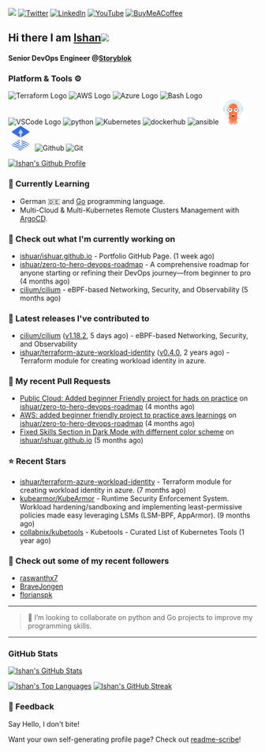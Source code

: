<img src="https://visitor-badge.laobi.icu/badge?page_id=ishuar.ishuar&" width="105px"/> [![Twitter](https://img.shields.io/badge/Twitter-%231DA1F2.svg?style=for-the-badge&logo=Twitter&logoColor=white)](https://twitter.com/ishuar_)
[![LinkedIn](https://img.shields.io/badge/linkedin-%230077B5.svg?style=for-the-badge&logo=linkedin&logoColor=white)](https://linkedin.com/in/ishuar)
[![YouTube](https://img.shields.io/badge/YouTube-%23FF0000.svg?style=for-the-badge&logo=YouTube&logoColor=white)](https://www.youtube.com/@learndevopsdotin) [![BuyMeACoffee](https://img.shields.io/badge/Buy%20Me%20a%20Coffee-ffdd00?style=for-the-badge&logo=buy-me-a-coffee&logoColor=black)](https://www.buymeacoffee.com/ishuar)

## Hi there I am [Ishan](https://ishan.learndevops.in/)<img src="https://raw.githubusercontent.com/MartinHeinz/MartinHeinz/master/wave.gif" width="30px">

#### Senior DevOps Engineer @[Storyblok](https://www.storyblok.com/)

### Platform & Tools ⚙️



<p>
  <img src="https://user-images.githubusercontent.com/25181517/183345121-36788a6e-5462-424a-be67-af1ebeda79a2.png" alt="Terraform Logo" width="50" height="50" />
  <img src="https://cdn.worldvectorlogo.com/logos/aws-2.svg" alt="AWS Logo" width="50" height="50" />
  <img src="https://cdn.worldvectorlogo.com/logos/azure-1.svg" alt="Azure Logo" width="50" height="50" />
  <img src="https://cdn.worldvectorlogo.com/logos/bash-1.svg" alt="Bash Logo" width="50" height="50"  width="50" height="50" />
  <img src="https://cdn.worldvectorlogo.com/logos/visual-studio-code-1.svg" alt="VSCode Logo" width="50" height="50"/>
  <img src="https://worldvectorlogo.com/logos/python-5.svg"alt="python" width="50" height="50" />
  <img src="https://worldvectorlogo.com/logos/kubernets.svg" alt="Kubernetes" width="50" height="50" />
  <img src="https://cdn.worldvectorlogo.com/logos/docker.svg" alt="dockerhub" width="50" height="50" />
  <img src="https://cdn.worldvectorlogo.com/logos/ansible.svg" alt="ansible" width="50" height="50" />
  <img src="./svg/argoprojio-icon.svg" alt="argocd" width="50" height="50" />
  <img src="./svg/fluxcdio-icon.svg" alt="fluxcd" width="50" height="50" />
  <img src="https://worldvectorlogo.com/logos/github-icon-2.svg" alt="Github" width="50" height="50" />
  <img src="https://worldvectorlogo.com/logos/git-icon.svg" alt="Git" width="50" height="50" />
</p>

[![Ishan's Github Profile](https://github-profile-summary-cards.vercel.app/api/cards/profile-details?username=ishuar&theme=github_dark)](https://github.com/vn7n24fzkq/github-profile-summary-cards)


### 🌱 Currently Learning

- German 🇩🇪 and [Go](https://go.dev/doc/) programming language.
- Multi-Cloud & Multi-Kubernetes Remote Clusters Management with [ArgoCD](https://argoproj.io/argo-cd/).

### 👷 Check out what I'm currently working on

- [ishuar/ishuar.github.io](https://github.com/ishuar/ishuar.github.io) - Portfolio GitHub Page. (1 week ago)
- [ishuar/zero-to-hero-devops-roadmap](https://github.com/ishuar/zero-to-hero-devops-roadmap) - A comprehensive roadmap for anyone starting or refining their DevOps journey—from beginner to pro (4 months ago)
- [cilium/cilium](https://github.com/cilium/cilium) - eBPF-based Networking, Security, and Observability (5 months ago)

### 🔭 Latest releases I've contributed to

- [cilium/cilium](https://github.com/cilium/cilium) ([v1.18.2](https://github.com/cilium/cilium/releases/tag/v1.18.2), 5 days ago) - eBPF-based Networking, Security, and Observability
- [ishuar/terraform-azure-workload-identity](https://github.com/ishuar/terraform-azure-workload-identity) ([v0.4.0](https://github.com/ishuar/terraform-azure-workload-identity/releases/tag/v0.4.0), 2 years ago) - Terraform module for creating workload identity in azure.

### 🔨 My recent Pull Requests

- [Public Cloud: Added beginner Friendly project for hads on practice](https://github.com/ishuar/zero-to-hero-devops-roadmap/pull/16) on [ishuar/zero-to-hero-devops-roadmap](https://github.com/ishuar/zero-to-hero-devops-roadmap) (4 months ago)
- [AWS: added beginner friendly project to practice aws learnings](https://github.com/ishuar/zero-to-hero-devops-roadmap/pull/15) on [ishuar/zero-to-hero-devops-roadmap](https://github.com/ishuar/zero-to-hero-devops-roadmap) (4 months ago)
- [Fixed Skills Section in Dark Mode with differnent color scheme](https://github.com/ishuar/ishuar.github.io/pull/20) on [ishuar/ishuar.github.io](https://github.com/ishuar/ishuar.github.io) (5 months ago)

### ⭐ Recent Stars

- [ishuar/terraform-azure-workload-identity](https://github.com/ishuar/terraform-azure-workload-identity) - Terraform module for creating workload identity in azure. (7 months ago)
- [kubearmor/KubeArmor](https://github.com/kubearmor/KubeArmor) - Runtime Security Enforcement System. Workload hardening/sandboxing and implementing least-permissive policies made easy leveraging LSMs (LSM-BPF, AppArmor). (9 months ago)
- [collabnix/kubetools](https://github.com/collabnix/kubetools) - Kubetools - Curated List of Kubernetes Tools (1 year ago)

### 👯 Check out some of my recent followers

- [raswanthx7](https://github.com/raswanthx7)
- [BraveJongen](https://github.com/BraveJongen)
- [florianspk](https://github.com/florianspk)

---
> 👯 I’m looking to collaborate on python and Go projects to improve my programming skills.
---
### GitHub Stats

[![Ishan's GitHub Stats](https://github-readme-stats-ishuar.vercel.app/api?username=ishuar&show_icons=true&count_private=true&theme=radical&show=prs_merged_percentage&rank_icon=github)](https://github.com/ishuar/github-readme-stats)

[![Ishan's Top Languages](https://github-readme-stats-ishuar.vercel.app/api/top-langs?username=ishuar&layout=compact&langs_count=8&card_width=400&theme=radical)](#)
[![Ishan's GitHub Streak](https://streak-stats.demolab.com?user=ishuar&theme=radical&hide_border=false&card_width=400)](https://git.io/streak-stats)

### 💬 Feedback

Say Hello, I don't bite!


Want your own self-generating profile page? Check out [readme-scribe](https://github.com/muesli/readme-scribe)!
